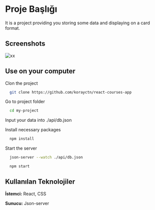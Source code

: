 
# Proje Başlığı

It is a project providing you storing some data and displaying on a card format. 


## Screenshots

![xx](https://user-images.githubusercontent.com/80277336/216360054-0a9c9bda-ae74-4f07-9896-40ffe2592587.png)


## Use on your computer

Clon the project

```bash
  git clone https://github.com/korayctn/react-courses-app
```

Go to project folder

```bash
  cd my-project
```
Input your data into ./api/db.json

Install necessary packages

```bash
  npm install
```

Start the server

```bash
  json-server --watch ./api/db.json
```

```bash
  npm start
```

## Kullanılan Teknolojiler

**İstemci:** React, CSS

**Sunucu:** Json-server

  
